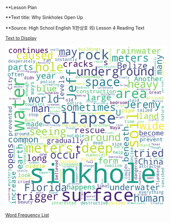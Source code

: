 **Lesson Plan 

**Text title: Why Sinkholes Open Up

**Source: High School English 1(한상호 외) Lesson 4 Reading Text  

[Text to Display](https://github.com/sundaybest3/Spring2024/raw/main/Corpus/Readingtext.md)

![Alt Text](https://github.com/sundaybest3/Spring2024/blob/main/Corpus/sinkholewordcloud.png)

[Word Frequency List](https://github.com/sundaybest3/Spring2024/raw/main/Corpus/word_frequency.csv)
